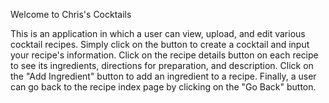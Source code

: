 Welcome to Chris's Cocktails

This is an application in which a user can view, upload, and edit various cocktail recipes. Simply click on the button to create a cocktail and input your recipe's information. Click on the recipe details button on each recipe to see its ingredients, directions for preparation, and description. Click on the "Add Ingredient" button to add an ingredient to a recipe. Finally, a user can go back to the recipe index page by clicking on the "Go Back" button.
